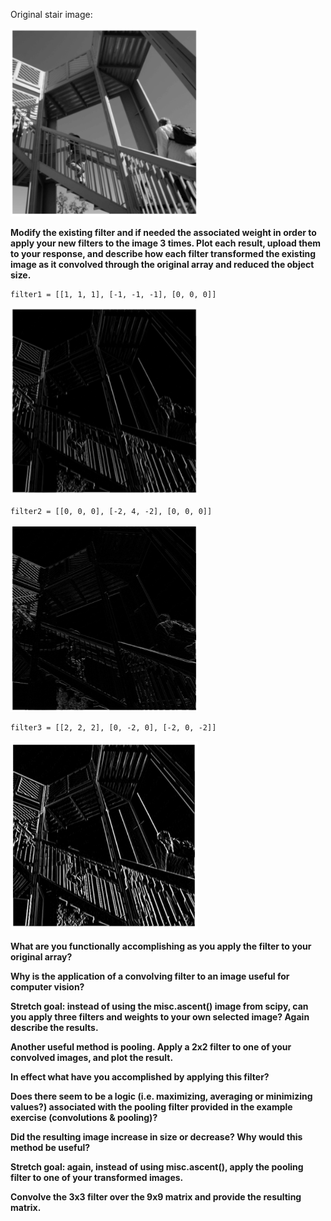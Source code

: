 Original stair image:

<img src="stair_og.png" alt="drawing" width="300"/>

**Modify the existing filter and if needed the associated weight in order to apply your new filters to the image 3 times. Plot each result, upload them to your response, and describe how each filter transformed the existing image as it convolved through the original array and reduced the object size.**

```
filter1 = [[1, 1, 1], [-1, -1, -1], [0, 0, 0]]
```

<img src="stair_filter1.png" alt="drawing" width="300"/>

```
filter2 = [[0, 0, 0], [-2, 4, -2], [0, 0, 0]]
```

<img src="stair_filter2.png" alt="drawing" width="300"/>

```
filter3 = [[2, 2, 2], [0, -2, 0], [-2, 0, -2]]
```

<img src="stair_filter3.png" alt="drawing" width="300"/>

**What are you functionally accomplishing as you apply the filter to your original array?**


**Why is the application of a convolving filter to an image useful for computer vision?**


**Stretch goal: instead of using the misc.ascent() image from scipy, can you apply three filters and weights to your own selected image? Again describe the results.**


**Another useful method is pooling. Apply a 2x2 filter to one of your convolved images, and plot the result.**


**In effect what have you accomplished by applying this filter?**


**Does there seem to be a logic (i.e. maximizing, averaging or minimizing values?) associated with the pooling filter provided in the example exercise (convolutions & pooling)?**


**Did the resulting image increase in size or decrease? Why would this method be useful?** 


**Stretch goal: again, instead of using misc.ascent(), apply the pooling filter to one of your transformed images.**


**Convolve the 3x3 filter over the 9x9 matrix and provide the resulting matrix.**
